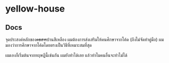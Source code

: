 # yellow-house

## Docs

จุดประสงค์หลักของ~~คชสาร~~บ้านสีเหลือง ผมต้องการส่งเสริมให้คนศึกษาจากโค้ด (ถึงไม่จัดทำคู่มือ) ผมมองว่าการศึกษาจากโค้ดโดยตรงเป็นวิธีที่เหมาะสมที่สุด

ผมเองก็เริ่มต้นจากทฤษฎีนี้เช่นกัน ผมยังทำได้เลย แล้วทำไมคนอื่นจะทำไม่ได้
